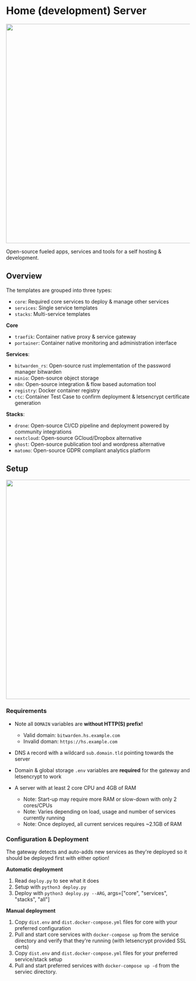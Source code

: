 # Home (development) Server
<img src="https://images.unsplash.com/photo-1546124404-9e7e3cac2ec1?ixid=MnwxMjA3fDB8MHxwaG90by1wYWdlfHx8fGVufDB8fHx8&ixlib=rb-1.2.1" width="600">
<!-- Thanks to unsplash and https://unsplash.com/@isodme for royalty free stock photos! -->


Open-source fueled apps, services and tools for a self hosting & development.


## Overview
The templates are grouped into three types:
- `core`: Required core services to deploy & manage other services
- `services`: Single service templates
- `stacks`: Multi-service templates

**Core**
- `traefik`: Container native proxy & service gateway
- `portainer`: Container native monitoring and administration interface

**Services**:
- `bitwarden_rs`: Open-source rust implementation of the password manager bitwarden
- `minio`: Open-source object storage
- `n8n`: Open-source integration & flow based automation tool
- `registry`: Docker container registry
- `ctc`: Container Test Case to confirm deployment & letsencrypt certificate generation
  
**Stacks**:
- `drone`: Open-source CI/CD pipeline and deployment powered by community integrations
- `nextcloud`: Open-source GCloud/Dropbox alternative
- `ghost`: Open-source publication tool and wordpress alternative
- `matomo`: Open-source GDPR compliant analytics platform


## Setup
<img src="https://images.unsplash.com/photo-1595776613215-fe04b78de7d0?ixid=MnwxMjA3fDB8MHxwaG90by1wYWdlfHx8fGVufDB8fHx8&ixlib=rb-1.2.1&auto=format&fit=crop&w=1350&q=80" width="600">
<!-- Thanks to unsplash and https://unsplash.com/@walling for royalty free stock photos! -->


### Requirements
- Note all `DOMAIN` variables are **without HTTP(S) prefix!**
    - Valid domain: `bitwarden.hs.example.com`
    - Invalid doman: `https://hs.example.com`

- DNS `A` record with a wildcard `sub.domain.tld` pointing towards the server
- Domain & global storage `.env` variables are **required** for the gateway and letsencrypt to work
- A server with at least 2 core CPU and 4GB of RAM
    - Note: Start-up may require more RAM or slow-down with only 2 cores/CPUs
    - Note: Varies depending on load, usage and number of services currently running
    - Note: Once deployed, all current services requires ~2.1GB of RAM


### Configuration & Deployment
The gateway detects and auto-adds new services as they're deployed so it should be deployed first with either option!

**Automatic deployment**
1. Read `deploy.py` to see what it does
2. Setup with `python3 deploy.py`
3. Deploy with `python3 deploy.py --ARG`, args=["core", "services", "stacks", "all"]

**Manual deployment**
1. Copy `dist.env` and `dist.docker-compose.yml` files for core with your preferred configuration
2. Pull and start core services with `docker-compose up` from the service directory and verify that they're running (with letsencrypt provided SSL certs)
3. Copy `dist.env` and `dist.docker-compose.yml` files for your preferred service/stack setup
4. Pull and start preferred services with `docker-compose up -d` from the serviec directory.

